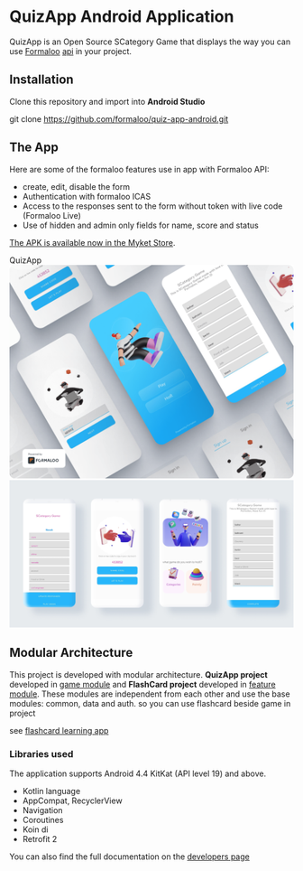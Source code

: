 # QuizApp Android Application
QuizApp is an Open Source SCategory Game that displays the way you can use [Formaloo](https://en.formaloo.com/) [api](https://en.formaloo.com/developers/) in your project.

## Installation
Clone this repository and import into **Android Studio**

git clone https://github.com/formaloo/quiz-app-android.git

## The App
Here are some of the formaloo features use in app with Formaloo API:
* create, edit, disable the form
* Authentication with formaloo ICAS
* Access to the responses sent to the form without token with live code (Formaloo Live)
* Use of hidden and admin only fields for name, score and status

[The APK is available now in the Myket Store](https://myket.ir/app/com.formaloo.quizapp).

QuizApp
![Screenshots](images/quizapp-2.png)
![Screenshots](images/quizapp-1.png)


## Modular Architecture
This project is developed with modular architecture. **QuizApp project** developed in [game module](https://github.com/formaloo/quiz-app-android/tree/master/game) and **FlashCard project** developed in [feature module](https://github.com/formaloo/quiz-app-android/tree/master/feature). These modules are independent from each other and use the base modules: common, data and auth.
so you can use flashcard beside game in project

see [flashcard learning app](https://github.com/formaloo/formaloo-android-learn-android-development)

### Libraries used
The application supports Android 4.4 KitKat (API level 19) and above.

* Kotlin language
* AppCompat, RecyclerView
* Navigation
* Coroutines
* Koin di
* Retrofit 2


You can also find the full documentation on the [developers page](https://en.formaloo.com/developers/)



